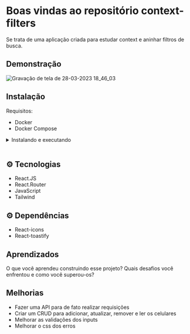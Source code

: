 
# Boas vindas ao repositório context-filters

Se trata de uma aplicação criada para estudar context e aninhar filtros de busca.




## Demonstração

![Gravação de tela de 28-03-2023 18_46_03](https://user-images.githubusercontent.com/102391652/228375915-11633c94-e3aa-4444-934f-bfff481de367.gif)


## Instalação

Requisitos:
 - Docker
 - Docker Compose 

<details>
    <summary>Instalando e executando</summary>
    <br />

### 1 - Clone o repositório:

```
git clone git@github.com:Paludio/context-filters.git
```

### 2 - Apos ter o repositório clonado em sua maquina, execute este comando para acessar a pasta do projeto:

```sh
cd context-filters
```

### 3 - Dentro da pasta do projeto, execute o comando abaixo para instalar as dependências do projeto:

```sh
docker-compose up -d
```

### 4 - Acesse a aplicação:

Abrindo na porta padrão que o React usa: <http://localhost:3000/> em seu navegador.

  </details>
<br />
    
## ⚙️ Tecnologias

- React.JS
- React.Router
- JavaScript
- Tailwind

## ⚙️ Dependências

- React-icons
- React-toastify
## Aprendizados

O que você aprendeu construindo esse projeto? Quais desafios você enfrentou e como você superou-os?


## Melhorias

- Fazer uma API para de fato realizar requisições
- Criar um CRUD para adicionar, atualizar, remover e ler os celulares
- Melhorar as validações dos inputs
- Melhorar o css dos erros

